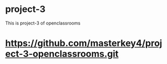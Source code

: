 # project-3
This is project-3 of openclassrooms
# https://github.com/masterkey4/project-3-openclassrooms.git
